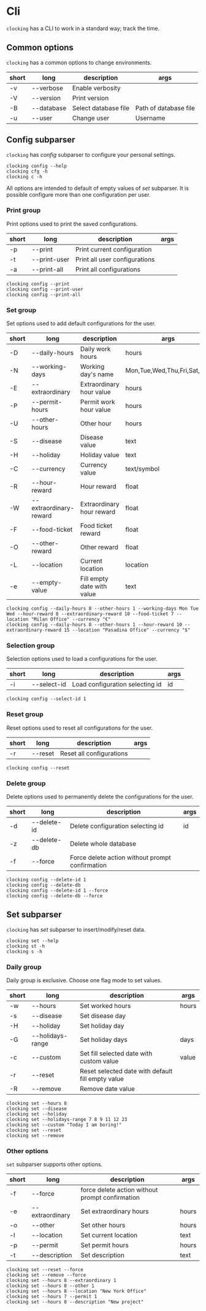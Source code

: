 # Cli

`clocking` has a CLI to work in a standard way; track the time.

## Common options

`clocking` has a common options to change environments.

| short | long       | description          | args                  |
|-------|------------|----------------------|-----------------------|
| -v    | --verbose  | Enable verbosity     |                       |
| -V    | --version  | Print version        |                       |
| -B    | --database | Select database file | Path of database file |
| -u    | --user     | Change user          | Username              |

## Config subparser

`clocking` has _config_ subparser to configure your personal settings.

```commandline
clocking config --help
clocking cfg -h
clocking c -h
```

All options are intended to default of empty values of _set_ subparser.
It is possible configure more than one configuration per user.

### Print group

Print options used to print the saved configurations.

| short | long         | description                   | args |
|-------|--------------|-------------------------------|------|
| -p    | --print      | Print current configuration   |      |
| -t    | --print-user | Print all user configurations |      |
| -a    | --print-all  | Print all configurations      |      |

```commandline
clocking config --print
clocking config --print-user
clocking config --print-all
```

### Set group

Set options used to add default configurations for the user.

| short | long                   | description                | args                        |
|-------|------------------------|----------------------------|-----------------------------|
| -D    | --daily-hours          | Daily work hours           | hours                       |
| -N    | --working-days         | Working day's name         | Mon,Tue,Wed,Thu,Fri,Sat,Sun |
| -E    | --extraordinary        | Extraordinary hour value   | hours                       |
| -P    | --permit-hours         | Permit work hour value     | hours                       |
| -U    | --other-hours          | Other hour                 | hours                       |
| -S    | --disease              | Disease value              | text                        |
| -H    | --holiday              | Holiday value              | text                        |
| -C    | --currency             | Currency value             | text/symbol                 |
| -R    | --hour-reward          | Hour reward                | float                       |
| -W    | --extraordinary-reward | Extraordinary hour reward  | float                       |
| -F    | --food-ticket          | Food ticket reward         | float                       |
| -O    | --other-reward         | Other reward               | float                       |
| -L    | --location             | Current location           | location                    |
| -e    | --empty-value          | Fill empty date with value | text                        |

```commandline
clocking config --daily-hours 8 --other-hours 1 --working-days Mon Tue Wed --hour-reward 8 --extraordinary-reward 10 --food-ticket 7 --location "Milan Office" --currency "€"
clocking config --daily-hours 8 --other-hours 1 --hour-reward 10 --extraordinary-reward 15 --location "Pasadina Office" --currency "$"
```

### Selection group

Selection options used to load a configurations for the user.

| short | long        | description                     | args |
|-------|-------------|---------------------------------|------|
| -i    | --select-id | Load configuration selecting id | id   |

```commandline
clocking config --select-id 1
```

### Reset group

Reset options used to reset all configurations for the user.

| short | long    | description              | args |
|-------|---------|--------------------------|------|
| -r    | --reset | Reset all configurations |      |

```commandline
clocking config --reset
```

### Delete group

Delete options used to permanently delete the configurations for the user.

| short | long        | description                                     | args |
|-------|-------------|-------------------------------------------------|------|
| -d    | --delete-id | Delete configuration selecting id               | id   |
| -z    | --delete-db | Delete whole database                           |      |
| -f    | --force     | Force delete action without prompt confirmation |      |

```commandline
clocking config --delete-id 1
clocking config --delete-db
clocking config --delete-id 1 --force
clocking config --delete-db --force
```

## Set subparser

`clocking` has _set_ subparser to insert/modify/reset data.

```commandline
clocking set --help
clocking st -h
clocking s -h
```

### Daily group

Daily group is exclusive. Choose one flag mode to set values.

| short | long             | description                                       | args  |
|-------|------------------|---------------------------------------------------|-------|
| -w    | --hours          | Set worked hours                                  | hours |
| -s    | --disease        | Set disease day                                   |       |
| -H    | --holiday        | Set holiday day                                   |       |
| -G    | --holidays-range | Set holiday days                                  | days  |
| -c    | --custom         | Set fill selected date with custom value          | value |
| -r    | --reset          | Reset selected date with default fill empty value |       |
| -R    | --remove         | Remove date value                                 |       |

```commandline
clocking set --hours 8
clocking set --disease
clocking set --holiday
clocking set --holidays-range 7 8 9 11 12 23
clocking set --custom "Today I am boring!"
clocking set --reset
clocking set --remove
```

### Other options

`set` subparser supports other options.

| short | long            | description                                     | args  |
|-------|-----------------|-------------------------------------------------|-------|
| -f    | --force         | force delete action without prompt confirmation |       |
| -e    | --extraordinary | Set extraordinary hours                         | hours |
| -o    | --other         | Set other hours                                 | hours |
| -l    | --location      | Set current location                            | text  |
| -p    | --permit        | Set permit hours                                | hours |
| -t    | --description   | Set description                                 | text  |

```commandline
clocking set --reset --force
clocking set --remove --force
clocking set --hours 8 --extraordinary 1
clocking set --hours 8 --other 1
clocking set --hours 8 --location "New York Office"
clocking set --hours 7 --permit 1
clocking set --hours 8 --description "New project"
```